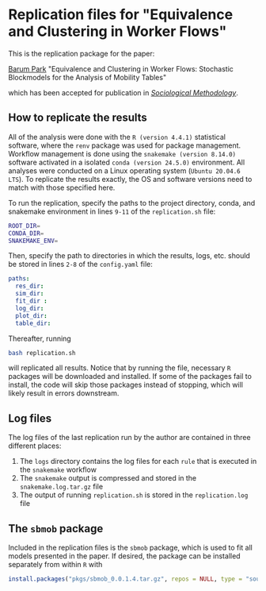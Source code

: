 # Replication files for "Equivalence and Clustering in Worker Flows"


This is the replication package for the paper:

[Barum Park](https://github.com/baruuum) "Equivalence and Clustering in Worker Flows: Stochastic Blockmodels for the Analysis of Mobility Tables" 

which has been accepted for publication in [*Sociological Methodology*](https://journals.sagepub.com/home/SMX).

## How to replicate the results

All of the analysis were done with the `R (version 4.4.1)` statistical software, where the `renv` package was used for package management. Workflow management is done using the `snakemake (version 8.14.0)` software activated in a isolated `conda (version 24.5.0)` environment. All analyses were conducted on a Linux operating system (`Ubuntu 20.04.6 LTS`). To replicate the results exactly, the OS and software versions need to match with those specified here. 

To run the replication, specify the paths to the project directory, conda, and snakemake environment in lines `9-11` of the `replication.sh` file:
```bash
ROOT_DIR=
CONDA_DIR=
SNAKEMAKE_ENV=
```
Then, specify the path to directories in which the results, logs, etc. should be stored in lines `2-8` of the `config.yaml` file:
```yaml
paths: 
  res_dir:
  sim_dir:
  fit_dir :
  log_dir:
  plot_dir:
  table_dir:
```
Thereafter, running
```bash 
bash replication.sh
``` 
will replicated all results. Notice that by running the file, necessary `R` packages will be downloaded and installed. If some of the packages fail to install, the code will skip those packages instead of stopping, which will likely result in errors downstream.

## Log files

The log files of the last replication run by the author are contained in three different places: 
1. The `logs` directory contains the log files for each `rule` that is executed in the `snakemake` workflow 
2. The `snakemake` output is compressed and stored in the `snakemake.log.tar.gz` file
3. The output of running `replication.sh` is stored in the `replication.log` file

## The `sbmob` package

Included in the replication files is the `sbmob` package, which is used to fit all models presented in the paper. If desired, the package can be installed separately from within `R` with
```r
install.packages("pkgs/sbmob_0.0.1.4.tar.gz", repos = NULL, type = "source")
```
